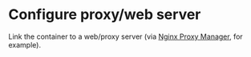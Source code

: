 # Configure proxy/web server

Link the container to a web/proxy server (via [Nginx Proxy Manager][nginx_proxy_manager_url], for example).

<!-- Other links -->

[nginx_proxy_manager_url]: https://nginxproxymanager.org
